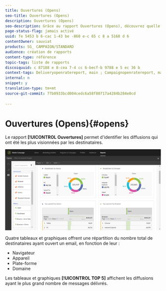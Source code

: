 ```yaml
---
title: Ouvertures (Opens)
seo-title: Ouvertures (Opens)
description: Ouvertures (Opens)
seo-description: Grâce au rapport Ouvertures (Opens), découvrez quelle diffusion a été la plus visualisée en fonction de différents critères.
page-status-flag: jamais activé
uuid: fe 5453 b 6-cac 1-43 be -860 e-c 65 c 8 a 5168 d 6
contentOwner: sauviat
products: SG_ CAMPAIGN/STANDARD
audience: création de rapports
content-type: référence
topic-tags: liste de rapports
discoiquuid: c 87188 e 8-cea 7-4 cc 6-becf-b 9788 e 5 ec 36 b
context-tags: Deliveryopenratereport, main ; Campaignopenratereport, main ; Programopenratereport, main
internal: n
snippet: y
translation-type: tm+mt
source-git-commit: 77b0933bcd004cedc6a58f80717a4284b284e0cd

---
```



# Ouvertures (Opens){#opens}

Le rapport **[!UICONTROL Ouvertures]** permet d'identifier les diffusions qui ont été les plus visionnées par les destinataires.

![](assets/delivery_reports_opens.png)

Quatre tableaux et graphiques offrent une répartition du nombre total de destinataires ayant ouvert un email, en fonction de leur :

* Navigateur
* Appareil
* Plate-forme
* Domaine

Les tableaux et graphiques **[!UICONTROL TOP 5]** affichent les diffusions ayant le plus grand nombre de messages délivrés.
